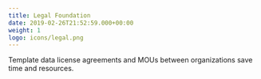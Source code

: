```yaml
---
title: Legal Foundation
date: 2019-02-26T21:52:59.000+00:00
weight: 1
logo: icons/legal.png
---
```

Template data license agreements and MOUs between organizations save time and resources.
